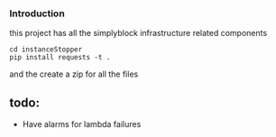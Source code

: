 ### Introduction

this project has all the simplyblock infrastructure related components

```
cd instanceStopper
pip install requests -t .
```
and the create a zip for all the files

## todo:
* Have alarms for lambda failures
